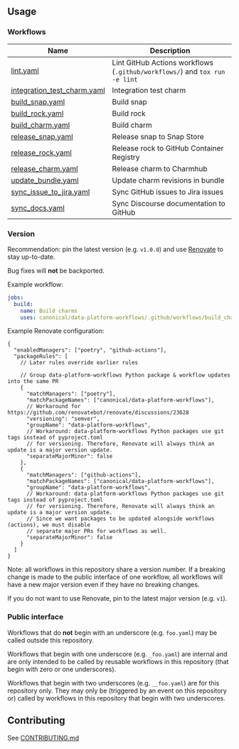 ## Usage
### Workflows
| Name                                                                       | Description                                                                |
|----------------------------------------------------------------------------|----------------------------------------------------------------------------|
| [lint.yaml](.github/workflows/lint.md)                                     | Lint GitHub Actions workflows (`.github/workflows/`) and `tox run -e lint` |
| [integration_test_charm.yaml](.github/workflows/integration_test_charm.md) | Integration test charm                                                     |
| [build_snap.yaml](.github/workflows/build_snap.md)                         | Build snap                                                                 |
| [build_rock.yaml](.github/workflows/build_rock.md)                         | Build rock                                                                 |
| [build_charm.yaml](.github/workflows/build_charm.md)                       | Build charm                                                                |
| [release_snap.yaml](.github/workflows/release_snap.md)                     | Release snap to Snap Store                                                 |
| [release_rock.yaml](.github/workflows/release_rock.md)                     | Release rock to GitHub Container Registry                                  |
| [release_charm.yaml](.github/workflows/release_charm.md)                   | Release charm to Charmhub                                                  |
| [update_bundle.yaml](.github/workflows/update_bundle.md)                   | Update charm revisions in bundle                                           |
| [sync_issue_to_jira.yaml](.github/workflows/sync_issue_to_jira.md)         | Sync GitHub issues to Jira issues                                          |
| [sync_docs.yaml](.github/workflows/sync_docs.md)                           | Sync Discourse documentation to GitHub                                     |

### Version
Recommendation: pin the latest version (e.g. `v1.0.0`) and use [Renovate](https://docs.renovatebot.com/) to stay up-to-date.

Bug fixes will **not** be backported.

Example workflow:
```yaml
jobs:
  build:
    name: Build charms
    uses: canonical/data-platform-workflows/.github/workflows/build_charm.yaml@v1.0.0
```

Example Renovate configuration:
```json5
{
  "enabledManagers": ["poetry", "github-actions"],
  "packageRules": [
    // Later rules override earlier rules

    // Group data-platform-workflows Python package & workflow updates into the same PR
    {
      "matchManagers": ["poetry"],
      "matchPackageNames": ["canonical/data-platform-workflows"],
      // Workaround for https://github.com/renovatebot/renovate/discussions/23628
      "versioning": "semver",
      "groupName": "data-platform-workflows",
      // Workaround: data-platform-workflows Python packages use git tags instead of pyproject.toml
      // for versioning. Therefore, Renovate will always think an update is a major version update.
      "separateMajorMinor": false
    },
    {
      "matchManagers": ["github-actions"],
      "matchPackageNames": ["canonical/data-platform-workflows"],
      "groupName": "data-platform-workflows",
      // Workaround: data-platform-workflows Python packages use git tags instead of pyproject.toml
      // for versioning. Therefore, Renovate will always think an update is a major version update.
      // Since we want packages to be updated alongside workflows (actions), we must disable
      // separate major PRs for workflows as well.
      "separateMajorMinor": false
    }
  ]
}

```

Note: all workflows in this repository share a version number. If a breaking change is made to the public interface of one workflow, all workflows will have a new major version even if they have no breaking changes.

If you do not want to use Renovate, pin to the latest major version (e.g. `v1`).

### Public interface
Workflows that do **not** begin with an underscore (e.g. `foo.yaml`) may be called outside this repository.

Workflows that begin with one underscore (e.g. `_foo.yaml`) are internal and are only intended to be called by reusable workflows in this repository (that begin with zero or one underscores).

Workflows that begin with two underscores (e.g. `__foo.yaml`) are for this repository only. They may only be (triggered by an event on this repository or) called by workflows in this repository that begin with two underscores.

## Contributing
See [CONTRIBUTING.md](CONTRIBUTING.md)
